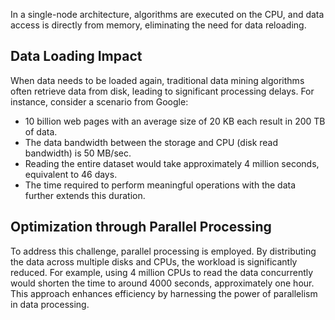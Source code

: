 

In a single-node architecture, algorithms are executed on the CPU, and data access is directly from memory, eliminating the need for data reloading.

## Data Loading Impact

When data needs to be loaded again, traditional data mining algorithms often retrieve data from disk, leading to significant processing delays. For instance, consider a scenario from Google:

- 10 billion web pages with an average size of 20 KB each result in 200 TB of data.
- The data bandwidth between the storage and CPU (disk read bandwidth) is 50 MB/sec.
- Reading the entire dataset would take approximately 4 million seconds, equivalent to 46 days.
- The time required to perform meaningful operations with the data further extends this duration.

## Optimization through Parallel Processing

To address this challenge, parallel processing is employed. By distributing the data across multiple disks and CPUs, the workload is significantly reduced. For example, using 4 million CPUs to read the data concurrently would shorten the time to around 4000 seconds, approximately one hour. This approach enhances efficiency by harnessing the power of parallelism in data processing.